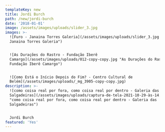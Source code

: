 ```yaml
---
templateKey: new
title: Jordi Burch
path: /new/jordi-burch
date: '2018-01-01'
image: /assets/images/uploads/slider_3.jpg
images: >-
  ![Furo - Janaina Torres Galeria](/assets/images/uploads/slider_3.jpg "Furo -
  Janaina Torres Galeria")


  ![As Durações do Rastro - Fundação Iberê
  Camargo](/assets/images/uploads/012-copy-copy.jpg "As Durações do Rastro -
  Fundação Iberê Camargo")


  ![Como Está o Início Depois do Fim? - Centro Cultural de
  Belém](/assets/images/uploads/_mg_3905-copy-copy.jpg)
description: >-
  ![como coisa real por fora, como coisa real por dentro - Galeria das
  Salgadeiras](/assets/images/uploads/captura-de-tela-2021-10-29-às-14.40.39.png
  "como coisa real por fora, como coisa real por dentro - Galeria das
  Salgadeiras")


  Jordi Burch
featured: 'Yes'
---
```


